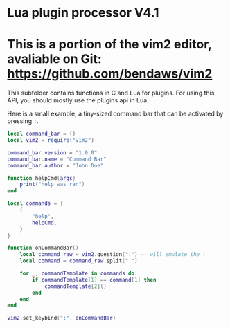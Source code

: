 Lua plugin processor V4.1
===============================

This is a portion of the vim2 editor, avaliable on Git: https://github.com/bendaws/vim2
===============================

This subfolder contains functions in C and Lua for plugins. For using this API, you should mostly use the plugins api in Lua.

Here is a small example, a tiny-sized command bar that can be activated by pressing `:`.
```lua
local command_bar = {}
local vim2 = require("vim2")

command_bar.version = "1.0.0"
command_bar.name = "Command Bar"
command_bar.author = "John Doe"

function helpCmd(args)
    print("help was ran")
end

local commands = {
    {
        "help",
        helpCmd,
    }
}

function onCommandBar()
    local command_raw = vim2.question(":") -- will emulate the :
    local command = command_raw.split(" ")

    for _, commandTemplate in commands do
        if commandTemplate[1] == command[1] then
            commandTemplate[2]()
        end    
    end
end

vim2.set_keybind(":", onCommandBar)
```
